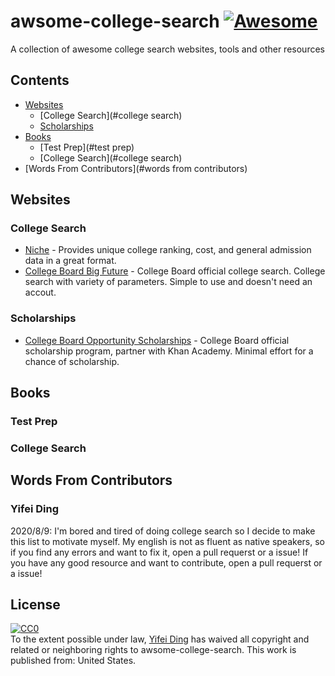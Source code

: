 # awsome-college-search [![Awesome](https://cdn.rawgit.com/sindresorhus/awesome/d7305f38d29fed78fa85652e3a63e154dd8e8829/media/badge.svg)](https://github.com/sindresorhus/awesome)

A collection of awesome college search websites, tools and other resources

## Contents

<!-- toc -->

- [Websites](#websites)
  - [College Search](#college search)
  - [Scholarships](#scholarships)
- [Books](#books)
  - [Test Prep](#test prep)
  - [College Search](#college search)
- [Words From Contributors](#words from contributors)
## Websites

### College Search

- [Niche](https://www.niche.com/) - Provides unique college ranking, cost, and general admission data in a great format.
- [College Board Big Future](https://bigfuture.collegeboard.org/college-search) - College Board official college search. College search with variety of parameters. Simple to use and doesn't need an accout.

### Scholarships

- [College Board Opportunity Scholarships](https://opportunity.collegeboard.org/) - College Board official scholarship program, partner with Khan Academy. Minimal effort for a chance of scholarship.

## Books

### Test Prep

### College Search

## Words From Contributors

### Yifei Ding

2020/8/9: I'm bored and tired of doing college search so I decide to make this list to motivate myself. My english is not as fluent as native speakers, so if you find any errors and want to fix it, open a pull requerst or a issue! If you have any good resource and want to contribute, open a pull requerst or a issue!

## License

<p xmlns:dct="http://purl.org/dc/terms/" xmlns:vcard="http://www.w3.org/2001/vcard-rdf/3.0#">
  <a rel="license"
     href="http://creativecommons.org/publicdomain/zero/1.0/">
    <img src="http://i.creativecommons.org/p/zero/1.0/88x31.png" style="border-style: none;" alt="CC0" />
  </a>
  <br />
  To the extent possible under law,
  <a rel="dct:publisher"
     href="https://github.com/dingyifei/awsome-college-search">
    <span property="dct:title">Yifei Ding</span></a>
  has waived all copyright and related or neighboring rights to
  <span property="dct:title">awsome-college-search</span>.
This work is published from:
<span property="vcard:Country" datatype="dct:ISO3166"
      content="US" about="https://github.com/dingyifei/awsome-college-search">
  United States</span>.
</p>
